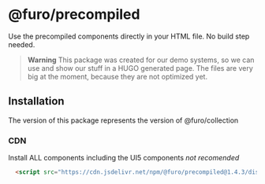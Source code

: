 # @furo/precompiled

Use the precompiled components directly in your HTML file.
No build step needed. 

> **Warning** This package was created for our demo systems, so we can use and show our stuff in a HUGO generated page.
The files are very big at the moment, because they are not optimized yet.


## Installation 

The version of this package represents the version of @furo/collection

### CDN
Install ALL components including the UI5 components *not recomended*
```html
  <script src="https://cdn.jsdelivr.net/npm/@furo/precompiled@1.4.3/dist/collection.js"></script>
```

